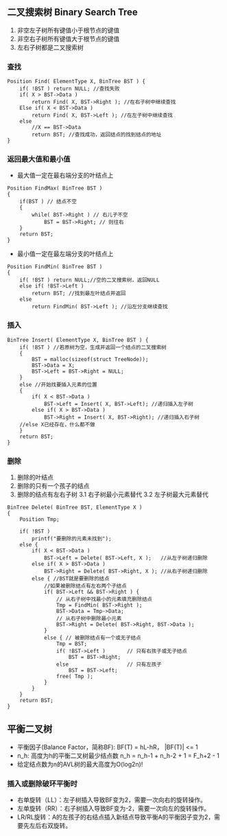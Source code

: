﻿## 二叉搜索树 Binary Search Tree
1. 非空左子树所有键值小于根节点的键值
2. 非空右子树所有键值大于根节点的键值
3. 左右子树都是二叉搜索树

### 查找
```
Position Find( ElementType X, BinTree BST ) {
    if( !BST ) return NULL; //查找失败
    if( X > BST->Data )
        return Find( X, BST->Right ); //在右子树中继续查找
    Else if( X < BST->Data )
        return Find( X, BST->Left ); //在左子树中继续查找
    else 
        //X == BST->Data 
        return BST; //查找成功，返回结点的找到结点的地址
}
```

### 返回最大值和最小值
* 最大值一定在最右端分支的叶结点上
```
Position FindMax( BinTree BST )
{
    if(BST ) // 结点不空
    {
        while( BST->Right ) // 右儿子不空
            BST = BST->Right; // 则往右
    }
    return BST;
}
```
* 最小值一定在最左端分支的叶结点上
```
Position FindMin( BinTree BST )
{
    if( !BST ) return NULL;//空的二叉搜索树，返回NULL
    else if( !BST->Left )
        return BST; //找到最左叶结点并返回
    else 
        return FindMin( BST->Left ); //沿左分支继续查找
```
### 插入
```
BinTree Insert( ElementType X, BinTree BST ) {
    if( !BST ) //若原树为空，生成并返回一个结点的二叉搜索树
    { 
        BST = malloc(sizeof(struct TreeNode)); 
        BST->Data = X;            
        BST->Left = BST->Right = NULL;
    }
    else //开始找要插入元素的位置
    {
        if( X < BST->Data )
            BST->Left = Insert( X, BST->Left); //递归插入左子树
        else if( X > BST->Data )
            BST->Right = Insert( X, BST->Right); //递归插入右子树
    //else X已经存在，什么都不做 
    }
    return BST;
}
```
### 删除
1. 删除的叶结点
2. 删除的只有一个孩子的结点
3. 删除的结点有左右子树
3.1 右子树最小元素替代
3.2 左子树最大元素替代
```
BinTree Delete( BinTree BST, ElementType X ) 
{ 
    Position Tmp; 
 
    if( !BST ) 
        printf("要删除的元素未找到"); 
    else {
        if( X < BST->Data ) 
            BST->Left = Delete( BST->Left, X );   //从左子树递归删除 
        else if( X > BST->Data ) 
            BST->Right = Delete( BST->Right, X ); //从右子树递归删除 
        else { //BST就是要删除的结点 
            //如果被删除结点有左右两个子结点 
            if( BST->Left && BST->Right ) {
                // 从右子树中找最小的元素填充删除结点 
                Tmp = FindMin( BST->Right );
                BST->Data = Tmp->Data;
                // 从右子树中删除最小元素 
                BST->Right = Delete( BST->Right, BST->Data );
            }
            else { // 被删除结点有一个或无子结点 
                Tmp = BST; 
                if( !BST->Left )       // 只有右孩子或无子结点 
                    BST = BST->Right; 
                else                   // 只有左孩子 
                    BST = BST->Left;
                free( Tmp );
            }
        }
    }
    return BST;
}
```
## 平衡二叉树
* 平衡因子(Balance Factor，简称BF): BF(T) = hL-hR，
|BF(T)| <= 1
* n_h: 高度为h的平衡二叉树最少结点数
n_h = n_h-1 + n_h-2 + 1
= F_h+2 - 1
* 给定结点数为n的AVL树的最大高度为O(log2n)!
### 插入或删除破环平衡时
* 右单旋转（LL）：左子树插入导致BF变为2，需要一次向右的旋转操作。
* 左单旋转（RR）：右子树插入导致BF变为-2，需要一次向左的旋转操作。
* LR/RL旋转：A的左孩子的右结点插入新结点导致平衡A的平衡因子变为2，需要先左后右双旋转。
